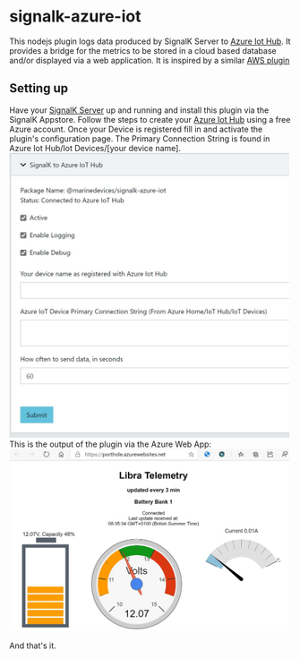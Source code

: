 # signalk-azure-iot
This nodejs plugin logs data produced by SignalK Server to <a href="https://azure.microsoft.com/en-gb/services/iot-hub/">Azure Iot Hub</a>.  It provides a bridge for the metrics to be stored 
in a cloud based database and/or displayed via a web application. It is inspired by a similar <a href="https://github.com/meri-imperiumi/signalk-aws-iot">AWS plugin</a>
<h2>Setting up</h2>
Have your <a href="http://signalk.org/installation.html">SignalK Server</a> up and running and install this plugin via the SignalK Appstore. 
Follow the steps to create your <a href="https://docs.microsoft.com/en-us/azure/iot-hub/iot-hub-create-through-portal">Azure Iot Hub</a> using a free Azure account.
Once your Device is registered fill in and activate the plugin's configuration page. The Primary Connection String is found in Azure Iot Hub/Iot Devices/[your device name].
<img src="https://github.com/marinedevices/signalk-azure-iot/blob/master/signalkazureiothub.jpg?raw=true" width="500"></img>
This is the output of the plugin via the Azure Web App:
<img src="https://github.com/marinedevices/signalk-azure-iot/blob/master/portholefront.jpg?raw=true" width="500"></img>

And that's it.
